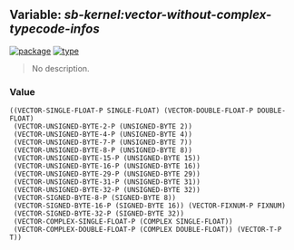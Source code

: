 ## Variable: ***sb-kernel:*vector-without-complex-typecode-infos****
[![package](https://img.shields.io/badge/Package-SB--KERNEL-5f9ea0.svg?style=social&colorA=999999)](../) [![type](https://img.shields.io/badge/Type-Variable-5f9ea0.svg?style=social&colorA=999999)](../#variable) 

> No description.

### Value
```
((VECTOR-SINGLE-FLOAT-P SINGLE-FLOAT) (VECTOR-DOUBLE-FLOAT-P DOUBLE-FLOAT)
 (VECTOR-UNSIGNED-BYTE-2-P (UNSIGNED-BYTE 2))
 (VECTOR-UNSIGNED-BYTE-4-P (UNSIGNED-BYTE 4))
 (VECTOR-UNSIGNED-BYTE-7-P (UNSIGNED-BYTE 7))
 (VECTOR-UNSIGNED-BYTE-8-P (UNSIGNED-BYTE 8))
 (VECTOR-UNSIGNED-BYTE-15-P (UNSIGNED-BYTE 15))
 (VECTOR-UNSIGNED-BYTE-16-P (UNSIGNED-BYTE 16))
 (VECTOR-UNSIGNED-BYTE-29-P (UNSIGNED-BYTE 29))
 (VECTOR-UNSIGNED-BYTE-31-P (UNSIGNED-BYTE 31))
 (VECTOR-UNSIGNED-BYTE-32-P (UNSIGNED-BYTE 32))
 (VECTOR-SIGNED-BYTE-8-P (SIGNED-BYTE 8))
 (VECTOR-SIGNED-BYTE-16-P (SIGNED-BYTE 16)) (VECTOR-FIXNUM-P FIXNUM)
 (VECTOR-SIGNED-BYTE-32-P (SIGNED-BYTE 32))
 (VECTOR-COMPLEX-SINGLE-FLOAT-P (COMPLEX SINGLE-FLOAT))
 (VECTOR-COMPLEX-DOUBLE-FLOAT-P (COMPLEX DOUBLE-FLOAT)) (VECTOR-T-P T))
```

